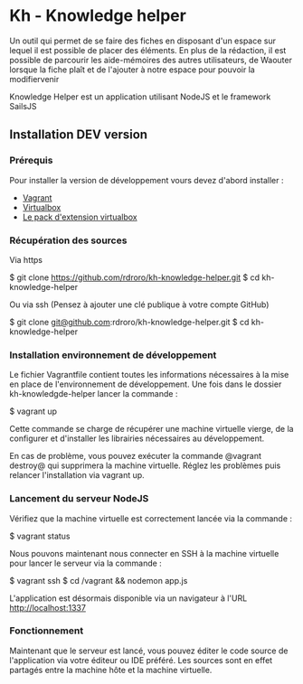 # Kh - Knowledge helper

Un outil qui permet de se faire des fiches en disposant d'un espace sur lequel il est possible de placer des éléments. En plus de la rédaction, il est possible de parcourir les aide-mémoires des autres utilisateurs, de Waouter lorsque la fiche plaît et de l'ajouter à notre espace pour pouvoir la modifiervenir

Knowledge Helper est un application utilisant NodeJS et le framework SailsJS

## Installation DEV version

### Prérequis

Pour installer la version de développement vours devez d'abord installer :

* [Vagrant](http://downloads.vagrantup.com/tags/v1.3.5)
* [Virtualbox](https://www.virtualbox.org/wiki/Downloads)
* [Le pack d'extension virtualbox](https://www.virtualbox.org/wiki/Downloads)

### Récupération des sources

Via https 

  $ git clone https://github.com/rdroro/kh-knowledge-helper.git
  $ cd kh-knowledge-helper

Ou via ssh (Pensez à ajouter une clé publique à votre compte GitHub)

  $ git clone git@github.com:rdroro/kh-knowledge-helper.git
  $ cd kh-knowledge-helper

### Installation environnement de développement

Le fichier Vagrantfile contient toutes les informations nécessaires à la mise en place de l'environnement de développement.
Une fois dans le dossier kh-knowledgde-helper lancer la commande :

  $ vagrant up

Cette commande se charge de récupérer une machine virtuelle vierge, de la configurer et d'installer les librairies nécessaires au développement.

En cas de problème, vous pouvez exécuter la commande @vagrant destroy@ qui supprimera la machine virtuelle. Réglez les problèmes puis relancer l'installation via vagrant up.

### Lancement du serveur NodeJS

Vérifiez que la machine virtuelle est correctement lancée via la commande :

  $ vagrant status

Nous pouvons maintenant nous connecter en SSH à la machine virtuelle pour lancer le serveur via la commande :

  $ vagrant ssh
  $ cd /vagrant && nodemon app.js

L'application est désormais disponible via un navigateur à l'URL [http://localhost:1337](http://localhost:1337)

### Fonctionnement

Maintenant que le serveur est lancé, vous pouvez éditer le code source de l'application via votre éditeur ou IDE préféré. Les sources sont en effet partagés entre la machine hôte et la machine virtuelle.


